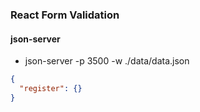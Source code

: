 ### React Form Validation

#### json-server

- json-server -p 3500 -w ./data/data.json
```json
{
  "register": {}
}
```
